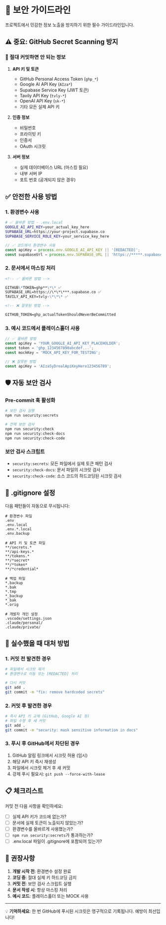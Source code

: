 # 🔐 보안 가이드라인

프로젝트에서 민감한 정보 노출을 방지하기 위한 필수 가이드라인입니다.

## ⚠️ 중요: GitHub Secret Scanning 방지

### 🚨 절대 커밋하면 안 되는 정보

1. **API 키 및 토큰**
   - GitHub Personal Access Token (`ghp_*`)
   - Google AI API Key (`AIza*`)
   - Supabase Service Key (JWT 토큰)
   - Tavily API Key (`tvly-*`)
   - OpenAI API Key (`sk-*`)
   - 기타 모든 실제 API 키

2. **인증 정보**
   - 비밀번호
   - 프라이빗 키
   - 인증서
   - OAuth 시크릿

3. **서버 정보**
   - 실제 데이터베이스 URL (마스킹 필요)
   - 내부 서버 IP
   - 포트 번호 (공개되지 않은 경우)

## ✅ 안전한 사용 방법

### 1. 환경변수 사용

```bash
# ✅ 올바른 방법 - .env.local
GOOGLE_AI_API_KEY=your_actual_key_here
SUPABASE_URL=https://your-project.supabase.co
SUPABASE_SERVICE_ROLE_KEY=your_service_key_here
```

```javascript
// ✅ 코드에서 환경변수 사용
const apiKey = process.env.GOOGLE_AI_API_KEY || '[REDACTED]';
const supabaseUrl = process.env.SUPABASE_URL || 'https://*****.supabase.co';
```

### 2. 문서에서 마스킹 처리

```markdown
<!-- ✅ 올바른 방법 -->

GITHUB\*TOKEN=ghp**\*\* ✅
SUPABASE_URL=https://\*\*\***.supabase.co ✅
TAVILY_API_KEY=tvly-\*\*\* ✅

<!-- ❌ 잘못된 방법 -->

GITHUB_TOKEN=ghp_actualTokenShouldNeverBeCommitted
```

### 3. 예시 코드에서 플레이스홀더 사용

```javascript
// ✅ 올바른 방법
const apiKey = 'YOUR_GOOGLE_AI_API_KEY_PLACEHOLDER';
const token = 'ghp_1234567890abcdef...';
const mockKey = 'MOCK_API_KEY_FOR_TESTING';

// ❌ 잘못된 방법
const apiKey = 'AIzaSyDrealApiKeyHere123456789';
```

## 🛡️ 자동 보안 검사

### Pre-commit 훅 활성화

```bash
# 보안 검사 실행
npm run security:secrets

# 전체 보안 검사
npm run security:check
npm run security:check-docs
npm run security:check-code
```

### 보안 검사 스크립트

- `security:secrets`: 모든 파일에서 실제 토큰 패턴 검사
- `security:check-docs`: 문서 파일의 시크릿 검사
- `security:check-code`: 소스 코드의 하드코딩된 시크릿 검사

## 🔧 .gitignore 설정

다음 패턴들이 자동으로 무시됩니다:

```gitignore
# 환경변수 파일
.env
.env.local
.env.*.local
.env.backup

# API 키 및 토큰 파일
**/secrets.*
**/api-keys.*
**/tokens.*
**/*secret*
**/*token*
**/*credential*

# 백업 파일
*.backup
*.bak
*.tmp
*_backup
*_bak
*.orig

# 개발자 개인 설정
.vscode/settings.json
.claude/personal/
.claude/private/
```

## 🚨 실수했을 때 대처 방법

### 1. 커밋 전 발견한 경우

```bash
# 파일에서 시크릿 제거
# 환경변수로 이동 또는 [REDACTED] 처리

# 다시 커밋
git add .
git commit -m "fix: remove hardcoded secrets"
```

### 2. 커밋 후 발견한 경우

```bash
# 즉시 API 키 교체 (GitHub, Google AI 등)
# 파일 수정 후 새 커밋
git add .
git commit -m "security: mask sensitive information in docs"
```

### 3. 푸시 후 GitHub에서 차단된 경우

1. GitHub 알림 링크에서 시크릿 허용 (임시)
2. 해당 API 키 즉시 재생성
3. 파일에서 시크릿 제거 후 새 커밋
4. 강제 푸시 필요시: `git push --force-with-lease`

## 📋 체크리스트

커밋 전 다음 사항을 확인하세요:

- [ ] 실제 API 키가 코드에 없는가?
- [ ] 문서에 실제 토큰이 노출되지 않았는가?
- [ ] 환경변수를 올바르게 사용했는가?
- [ ] `npm run security:secrets`가 통과하는가?
- [ ] .env.local 파일이 .gitignore에 포함되어 있는가?

## 🎯 권장사항

1. **개발 시작 전**: 환경변수 설정 완료
2. **코딩 중**: 절대 실제 키 하드코딩 금지
3. **커밋 전**: 보안 검사 스크립트 실행
4. **문서 작성 시**: 항상 마스킹 처리
5. **예시 코드**: 플레이스홀더 또는 MOCK 사용

---

💡 **기억하세요**: 한 번 GitHub에 푸시된 시크릿은 영구적으로 기록됩니다. 예방이 최선입니다!
